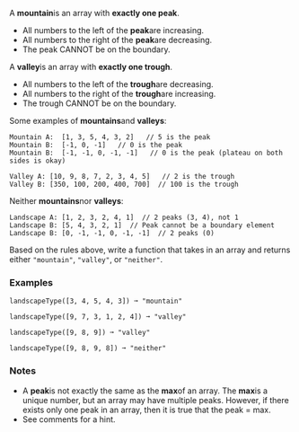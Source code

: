 A **mountain**is an array with **exactly one peak**.

*   All numbers to the left of the **peak**are increasing.
*   All numbers to the right of the **peak**are decreasing.
*   The peak CANNOT be on the boundary.

A **valley**is an array with **exactly one trough**.

*   All numbers to the left of the **trough**are decreasing.
*   All numbers to the right of the **trough**are increasing.
*   The trough CANNOT be on the boundary.

Some examples of **mountains**and **valleys**:

    Mountain A:  [1, 3, 5, 4, 3, 2]   // 5 is the peak
    Mountain B:  [-1, 0, -1]   // 0 is the peak
    Mountain B:  [-1, -1, 0, -1, -1]   // 0 is the peak (plateau on both sides is okay)

    Valley A: [10, 9, 8, 7, 2, 3, 4, 5]   // 2 is the trough
    Valley B: [350, 100, 200, 400, 700]  // 100 is the trough

Neither **mountains**nor **valleys**:

    Landscape A: [1, 2, 3, 2, 4, 1]  // 2 peaks (3, 4), not 1
    Landscape B: [5, 4, 3, 2, 1]  // Peak cannot be a boundary element
    Landscape B: [0, -1, -1, 0, -1, -1]  // 2 peaks (0)

Based on the rules above, write a function that takes in an array and returns either `"mountain"`, `"valley"`, or `"neither"`.


### Examples ###
    landscapeType([3, 4, 5, 4, 3]) ➞ "mountain"

    landscapeType([9, 7, 3, 1, 2, 4]) ➞ "valley"

    landscapeType([9, 8, 9]) ➞ "valley"

    landscapeType([9, 8, 9, 8]) ➞ "neither"


### Notes ###
*   A **peak**is not exactly the same as the **max**of an array. The **max**is a unique number, but an array may have multiple peaks. However, if there exists only one peak in an array, then it is true that the peak = max.
*   See comments for a hint.